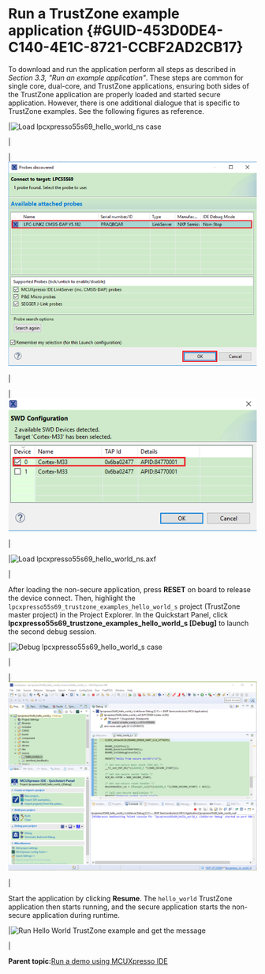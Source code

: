 # Run a TrustZone example application {#GUID-453D0DE4-C140-4E1C-8721-CCBF2AD2CB17}

To download and run the application perform all steps as described in *Section 3.3, "Run an example application"*. These steps are common for single core, dual-core, and TrustZone applications, ensuring both sides of the TrustZone application are properly loaded and started secure application. However, there is one additional dialogue that is specific to TrustZone examples. See the following figures as reference.

|![](../images/load_lpcxpresso55s69_hello_world_ns_case.png "Load lpcxpresso55s69_hello_world_ns
									case")

|

|![](../images/attached_probes_debug_emulator_selection_trustzone.png "Attached Probes: debug emulator selection")

|

|![](../images/target_core_selection_dialog_trustzone_lpc55xx.png "Target core selection dialog")

|

|![](../images/load_lpcxpresso55s69_hello_world_ns_axf.png "Load
									lpcxpresso55s69_hello_world_ns.axf")

|

After loading the non-secure application, press **RESET** on board to release the device connect. Then, highlight the `lpcxpresso55s69_trustzone_examples_hello_world_s` project \(TrustZone master project\) in the Project Explorer. In the Quickstart Panel, click **lpcxpresso55s69\_trustzone\_examples\_hello\_world\_s \[Debug\]** to launch the second debug session.

|![](../images/debug_lpcxpresso55s69_hello_world_s_case_trustzone.png "Debug lpcxpresso55s69_hello_world_s
									case")

|

|![](../images/debug_the_hello_world_s_project_lpcxpress55s69.png "Debug the hello_world_s project")

|

Start the application by clicking **Resume**. The `hello_world` TrustZone application then starts running, and the secure application starts the non-secure application during runtime.

|![](../images/run_hello_world_trustzone_example_and_get_message_.png "Run Hello World
									TrustZone
									example and get the message")

|

**Parent topic:**[Run a demo using MCUXpresso IDE](../topics/run_a_demo_using_mcuxpresso_ide.md)

